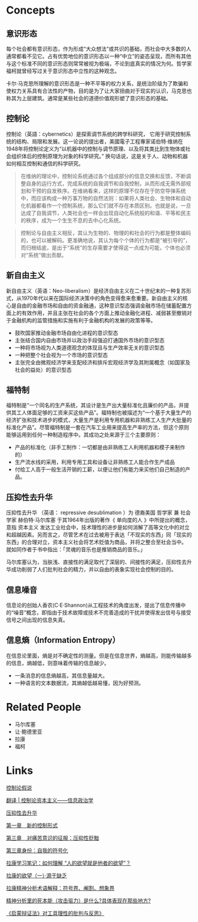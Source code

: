 # Concepts

## 意识形态

每个社会都有意识形态，作为形成“大众想法”或共识的基础，而社会中大多数的人通常都看不见它。占有优势地位的意识形态以一种“中立”的姿态呈现，而所有其他与这个标准不同的意识形态则常常被视为极端，不论到底真实的情况为何。哲学家福柯就曾经写过关于意识形态中立性的这种观念。

卡尔·马克思所理解的意识形态是一种不平等的权力关系，是统治阶级为了欺骗和使权力关系具有合法性的产物，目的是为了让大家扭曲对于现实的认识，马克思也称其为上层建筑。通常是某些社会的道德价值观形塑了意识形态的基础。

## 控制论
控制论（英語：cybernetics）是探索调节系统的跨学科研究， 它用于研究控制系统的结构、局限和发展。这一论说的提出者，美國電子工程專家诺伯特·维纳在1948年将控制论定义为“以机器中的控制与调节原理、以及将其类比到生物体或社会组织体后的控制原理为对象的科学研究。”  换句话说，这是关于人、动物和机器如何相互控制和通信的科学研究。

> 在维纳的理论中，控制论系统通过各个组成部分的信息交换和反馈，不断调整自身的运行方式，完成系统的自我调节和自我控制，从而形成无需外部规划和干预的自发秩序。在维纳看来，这样的原理不仅存在于防空导弹系统中，而应该构成一种万事万物的自然法则：如果将人类社会、生物体和自动化机器都看作一个控制系统，那么它们就不存在本质区别。也就是说，一旦达成了自我调节，人类社会也一样会出现自动化系统般的和谐、平等和民主的秩序，成为一个生生不息的去中心化系统。

> 控制论与自由主义相反，其认为生物的、物理的和社会的行为都是整体编码的，也可以被解码。更准确地说，其认为每个个体的行为都是“被引导的”，而归根结底，是出于“系统”的生存需要才使得这一点成为可能，个体也必须对“系统”做出贡献。

## 新自由主义

新自由主义（英语：Neo-liberalism）是经济自由主义在二十世纪末的一种复苏形式，从1970年代以来在国际经济决策中的角色变得愈来愈重要。新自由主义的核心是自由的金融市场和自由的资金融通，这种意识型态强调金融市场在储蓄配置方面上的有效作用，并且主张在社会的各个方面上推动金融化进程、减弱甚至撤销对于金融机构的监管措施和实施有利于金融机构的发展的政策等等。

   - 鼓吹国家推动金融市场自由化进程的意识型态
   - 主张结合国内自由市场并以政治手段强迫打通国外市场的意识型态
   - 一种将市场视为人类道德观念的体现且与生产效率无关的意识型态
   - 一种把整个社会视为一个市场的意识型态
   - 主张完全由微观经济学来支配经济和排斥宏观经济学及其附属概念（如国家及社会的益处）的意识型态


## 福特制

福特制是“一个同名的生产系统，其设计是生产出大量标准化且廉价的产品，并提供其工人体面足够的工资来买这些产品”。福特制也被描述为“一个基于大量生产的经济扩张和技术进步的模式，大量生产是利用专用机器和非熟练工人生产大批量的标准化产品”。尽管福特制是一套在汽车工业用来提高生产率的方法，但这个原则能够运用到任何一种制造程序中。其成功之处来源于三个主要原则：

  - 产品的标准化（非手工制作：一切都是由非熟练工人利用机器和模子来制作的）
  - 生产流水线的采用，利用专用工具和设备让非熟练工人能合作生产成品
  - 付给工人高于一般生活开销的工薪，以便让他们有能力来买他们自己制造的产品。

## 压抑性去升华

压抑性去升华 （英语： repressive desublimation ）为 德裔美国 哲学家 兼 社会学家 赫伯特·马尔库塞 于其1964年出版的著作《 单向度的人 》中所提出的概念，意指 资本主义 发达工业社会中，技术理性的进步是如何消解了高等文化中的对立和超越因素。另而言之，尽管艺术在过去被用于表达「不现实的东西」同「现实的东西」的合理对立，资本主义社会将艺术贬值为商品，并将之整合至社会当中。 就如同作者于书中指出：「灵魂的音乐也是推销商品的音乐。」

马尔库塞认为，当肤浅、直接性的满足取代了深层的、间接性的满足，压抑性去升华成功削弱了人们批判社会的精力，并以自由的表象实现社会控制的目的。 

## 信息噪音
信息论的创始人香农(C·E·Shannon)从工程技术的角度出发，提出了信息传播中的“噪音”概念，即指由于技术故障或技术不完善造成的干扰并使得发出信号与接受信号之间出现的信息失真。

## 信息熵（Information Entropy）

在信息论里面，熵是对不确定性的测量。但是在信息世界，熵越高，则能传输越多的信息，熵越低，则意味着传输的信息越少。
  - 一条消息的信息熵越高，其信息量越大。
  - 一种语言的文本数据流，其熵越低越易懂，因为好预测。

# Related People
- 马尔库塞
- 让·鲍德里亚
- 拉康
- 福柯

# Links
[控制论假说](https://zhuanlan.zhihu.com/p/430964919)

[翻译 | 控制论资本主义——信息政治学](https://zhuanlan.zhihu.com/p/695632532)

[压抑性去升华](https://zh.wikipedia.org/wiki/%E5%A3%93%E6%8A%91%E6%80%A7%E5%8E%BB%E6%98%87%E8%8F%AF)

[第一章　新的控制形式](https://www.marxists.org/chinese/marcuse/marxist.org-chinese-marcuse-1964-3.htm)

[第三章　对痛苦意识的征服：压抑性贬黜](https://www.marxists.org/chinese/marcuse/marxist.org-chinese-marcuse-1964-5.htm)

[第三章身份：自我的符号化](docs/第三章身份：自我的符号化.md)

[拉康学习笔记：如何理解 “人的欲望就是他者的欲望”？](https://zhuanlan.zhihu.com/p/409614258)

[拉康的欲望（一）·源于缺乏](https://zhuanlan.zhihu.com/p/129262021)

[拉康精神分析术语解释：符号界、阉割、想象界](https://zhuanlan.zhihu.com/p/351576528)

[精神分析里的死本能（攻击驱力）是什么?具体表现在那些地方?](https://www.zhihu.com/question/24064732?utm_id=0)

[《启蒙辩证法》对工具理性的批判与反思》](https://www.hanspub.org/journal/PaperInformation?paperID=50117)
